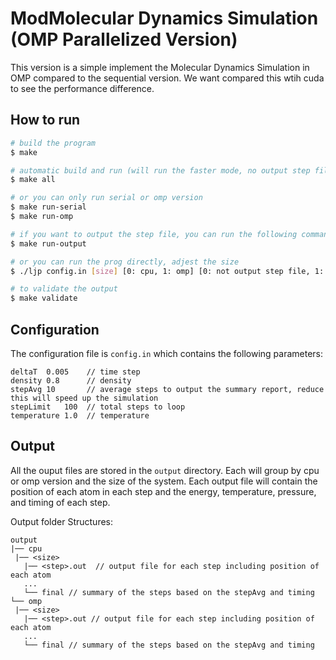 # ModMolecular Dynamics Simulation (OMP Parallelized Version)

This version is a simple implement the Molecular Dynamics Simulation in OMP compared to the sequential version.
We want compared this wtih cuda to see the performance difference.

## How to run

```bash
# build the program
$ make

# automatic build and run (will run the faster mode, no output step file)
$ make all

# or you can only run serial or omp version
$ make run-serial
$ make run-omp

# if you want to output the step file, you can run the following command to run both serial and omp version
$ make run-output

# or you can run the prog directly, adjest the size
$ ./ljp config.in [size] [0: cpu, 1: omp] [0: not output step file, 1: output]

# to validate the output
$ make validate
```

## Configuration

The configuration file is `config.in` which contains the following parameters:

```
deltaT  0.005    // time step
density	0.8      // density
stepAvg 10       // average steps to output the summary report, reduce this will speed up the simulation
stepLimit   100  // total steps to loop
temperature 1.0  // temperature
```

## Output

All the ouput files are stored in the `output` directory. Each will group by cpu or omp version and the size of the system.
Each output file will contain the position of each atom in each step and the energy, temperature, pressure, and timing of each step.

Output folder Structures:
```
output
|── cpu
 |── <size>
   |── <step>.out  // output file for each step including position of each atom
   ...
   └── final // summary of the steps based on the stepAvg and timing
└── omp
 |── <size>
   |── <step>.out // output file for each step including position of each atom
   ...
   └── final // summary of the steps based on the stepAvg and timing
```